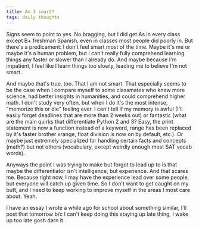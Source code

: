 ```yaml
---
title: Am I smart?
tags: daily thoughts
---
```


Signs seem to point to yes. No bragging, but I did get As in every class except B+ freshman Spanish, even in classes most people did poorly in. But there's a predicament: I don't feel smart most of the time. Maybe it's me or maybe it's a human problem, but I can't really fully comprehend learning things any faster or slower than I already do. And maybe because I'm impatient, I feel like I learn things too slowly, leading me to believe I'm not smart.

And maybe that's true, too. That I am not smart. That especially seems to be the case when I compare myself to some classmates who knew more science, had better insights in humanities, and could comprehend higher math. I don't study very often, but when I do it's the most intense, "memorize this or die" feeling ever. I can't tell if my memory is awful (I'll easily forget deadlines that are more than 2 weeks out) or fantastic (what are the main quirks that differentiate Python 2 and 3? Easy, the print statement is now a function instead of a keyword, range has been replaced by it's faster brother xrange, float division is now on by default, etc.). Or maybe just extremely specialized for handling certain facts and concepts (math?) but not others (vocabulary, except weirdly enough most SAT vocab words).

Anyways the point I was trying to make but forgot to lead up to is that maybe the differentiator isn't intelligence, but experience. And that scares me. Because right now, I may have the experience lead over some people, but everyone will catch up given time. So I don't want to get caught on my butt, and I need to keep working to improve myself in the areas I most care about. Yeah.

I have an essay I wrote a while ago for school about something similar, I'll post that tomorrow b/c I can't keep doing this staying up late thing, I wake up too late gosh darn it.
